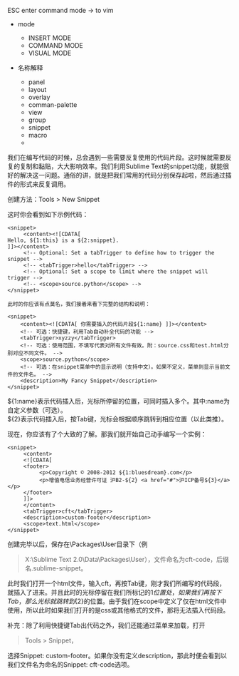 ESC enter command mode ->  to vim  

- mode
  - INSERT MODE
  - COMMAND MODE
  - VISUAL MODE
  

- 名称解释
  - panel
  - layout
  - overlay
  - comman-palette
  - view
  - group
  - snippet
  - macro
  - 
  
我们在编写代码的时候，总会遇到一些需要反复使用的代码片段。这时候就需要反复的复制和黏贴，大大影响效率。我们利用Sublime Text的snippet功能，就能很好的解决这一问题。通俗的讲，就是把我们常用的代码分别保存起啦，然后通过插件的形式来反复调用。

创建方法：Tools > New Snippet

这时你会看到如下示例代码：
```
<snippet>
     <content><![CDATA[
Hello, ${1:this} is a ${2:snippet}.
]]></content>
     <!-- Optional: Set a tabTrigger to define how to trigger the snippet -->
     <!-- <tabTrigger>hello</tabTrigger> -->
     <!-- Optional: Set a scope to limit where the snippet will trigger -->
     <!-- <scope>source.python</scope> -->
</snippet>

此时的你应该有点莫名，我们接着来看下完整的结构和说明：

<snippet>
    <content><![CDATA[ 你需要插入的代码片段${1:name} ]]></content>
    <!-- 可选：快捷键，利用Tab自动补全代码的功能 -->
    <tabTrigger>xyzzy</tabTrigger>
    <!-- 可选：使用范围，不填写代表对所有文件有效。附：source.css和test.html分别对应不同文件。 -->
    <scope>source.python</scope>
    <!-- 可选：在snippet菜单中的显示说明（支持中文）。如果不定义，菜单则显示当前文件的文件名。 -->
    <description>My Fancy Snippet</description>
</snippet>
```
${1:name}表示代码插入后，光标所停留的位置，可同时插入多个。其中:name为自定义参数（可选）。  
${2}表示代码插入后，按Tab键，光标会根据顺序跳转到相应位置（以此类推）。  

现在，你应该有了个大致的了解。那我们就开始自己动手编写一个实例：  
```
<snippet>
     <content>
     <![CDATA[
     <footer>
          <p>Copyright © 2008-2012 ${1:bluesdream}.com</p>
          <p>增值电信业务经营许可证 沪B2-${2} <a href="#">沪ICP备号${3}</a></p>
     </footer>
     ]]>
     </content>
     <tabTrigger>cft</tabTrigger>
     <description>custom-footer</description>
     <scope>text.html</scope>
</snippet>
```
创建完毕以后，保存在\Packages\User目录下（例 
> X:\Sublime Text 2.0\Data\Packages\User），文件命名为cft-code，后缀名.sublime-snippet。

此时我们打开一个html文件，输入cft，再按Tab键，刚才我们所编写的代码段，就插入了进来。并且此时的光标停留在我们所标记的${1}位置处，如果我们再按下Tab，那么光标就跳转到${2}的位置。由于我们在scope中定义了仅在html文件中使用，所以此时如果我们打开的是css或其他格式的文件，那将无法插入代码段。

补充：除了利用快捷键Tab出代码之外，我们还能通过菜单来加载，打开 
> Tools > Snippet，  

选择Snippet: custom-footer。如果你没有定义description，那此时便会看到以我们文件名为命名的Snippet: cft-code选项。
